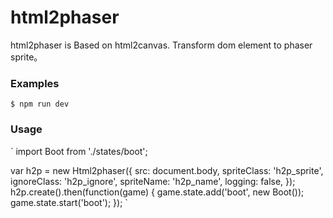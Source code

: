# html2phaser
html2phaser is Based on html2canvas. Transform dom element to phaser sprite。

### Examples ###

    $ npm run dev

### Usage ###

` 
import Boot from './states/boot';

var h2p = new Html2phaser({
    src: document.body,
    spriteClass: 'h2p_sprite',
    ignoreClass: 'h2p_ignore',
    spriteName: 'h2p_name',
    logging: false,
});
h2p.create().then(function(game) {
    game.state.add('boot', new Boot());
    game.state.start('boot');
});
`

